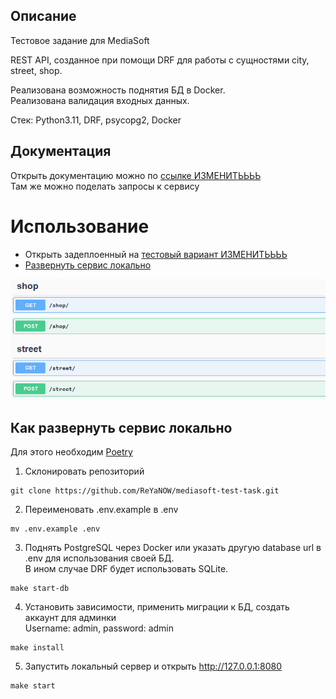 ## Описание
Тестовое задание для MediaSoft

REST API, созданное при помощи DRF для работы с сущностями city, street, shop.  
  
Реализована возможность поднятия БД в Docker.  
Реализована валидация входных данных.

Стек: Python3.11, DRF, psycopg2, Docker

## Документация
Открыть документацию можно по [ссылке ИЗМЕНИТЬЬЬЬ](https://avito-tech-test-task.onrender.com/docs)  
Там же можно поделать запросы к сервису

# Использование


 - Открыть задеплоенный на [тестовый вариант ИЗМЕНИТЬЬЬЬ](https://avito-tech-test-task.onrender.com)
 - [Развернуть сервис локально](#Как-развернуть-сервис-локально)

![App preview](https://github.com/ReYaNOW/ReYaNOW/blob/main/Images/mediasoft_preview.png?raw=true)

## Как развернуть сервис локально
Для этого необходим [Poetry](https://python-poetry.org/docs/#installing-with-pipx)  
  
1. Склонировать репозиторий  

```
git clone https://github.com/ReYaNOW/mediasoft-test-task.git
```

2. Переименовать .env.example в .env  
  
```
mv .env.example .env
```

3. Поднять PostgreSQL через Docker или указать другую database url в .env для использования своей БД.  
   В ином случае DRF будет использовать SQLite.

```
make start-db
```

4. Установить зависимости, применить миграции к БД, создать аккаунт для админки  
   Username: admin, password: admin
  
```
make install
```

5. Запустить локальный сервер и открыть http://127.0.0.1:8080
  
```
make start
```
